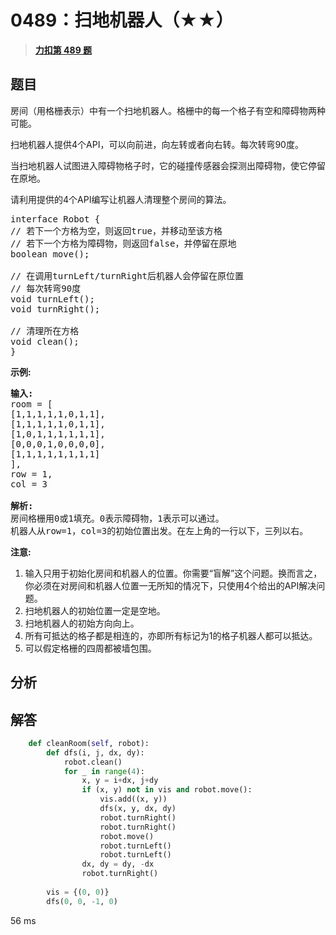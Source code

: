 # 0489：扫地机器人（★★）


> <u>**[力扣第 489 题](https://leetcode.cn/problems/robot-room-cleaner/)**</u>

## 题目

<p>房间（用格栅表示）中有一个扫地机器人。格栅中的每一个格子有空和障碍物两种可能。</p>

<p>扫地机器人提供4个API，可以向前进，向左转或者向右转。每次转弯90度。</p>

<p>当扫地机器人试图进入障碍物格子时，它的碰撞传感器会探测出障碍物，使它停留在原地。</p>

<p>请利用提供的4个API编写让机器人清理整个房间的算法。</p>

<pre>interface Robot {
// 若下一个方格为空，则返回true，并移动至该方格
// 若下一个方格为障碍物，则返回false，并停留在原地
boolean move();

// 在调用turnLeft/turnRight后机器人会停留在原位置
// 每次转弯90度
void turnLeft();
void turnRight();

// 清理所在方格
void clean();
}
</pre>

<p><strong>示例:</strong></p>

<pre><strong>输入:</strong>
room = [
[1,1,1,1,1,0,1,1],
[1,1,1,1,1,0,1,1],
[1,0,1,1,1,1,1,1],
[0,0,0,1,0,0,0,0],
[1,1,1,1,1,1,1,1]
],
row = 1,
col = 3

<strong>解析:</strong>
房间格栅用0或1填充。0表示障碍物，1表示可以通过。
机器人从row=1，col=3的初始位置出发。在左上角的一行以下，三列以右。
</pre>

<p><strong>注意:</strong></p>

<ol>
<li>输入只用于初始化房间和机器人的位置。你需要&ldquo;盲解&rdquo;这个问题。换而言之，你必须在对房间和机器人位置一无所知的情况下，只使用4个给出的API解决问题。 </li>
<li>扫地机器人的初始位置一定是空地。</li>
<li>扫地机器人的初始方向向上。</li>
<li>所有可抵达的格子都是相连的，亦即所有标记为1的格子机器人都可以抵达。</li>
<li>可以假定格栅的四周都被墙包围。</li>
</ol>


## 分析

## 解答

```python
    def cleanRoom(self, robot):
        def dfs(i, j, dx, dy):
            robot.clean()
            for _ in range(4):
                x, y = i+dx, j+dy
                if (x, y) not in vis and robot.move():
                    vis.add((x, y))
                    dfs(x, y, dx, dy)
                    robot.turnRight()
                    robot.turnRight()
                    robot.move()
                    robot.turnLeft()
                    robot.turnLeft()
                dx, dy = dy, -dx
                robot.turnRight()
        
        vis = {(0, 0)}
        dfs(0, 0, -1, 0)
```

56 ms
